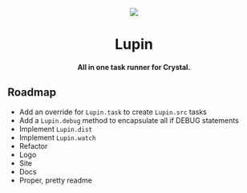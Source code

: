 <p align="center">
  <img src="https://github.com/molnarmark/lupin/blob/master/assets/logo.png"/>
  <h1 align="center">Lupin</h1>
  <h4 align="center">All in one task runner for Crystal.</h4>
</p>

## Roadmap

- Add an override for `Lupin.task` to create `Lupin.src` tasks
- Add a `Lupin.debug` method to encapsulate all if DEBUG statements
- Implement `Lupin.dist`
- Implement `Lupin.watch`
- Refactor
- Logo
- Site
- Docs
- Proper, pretty readme
